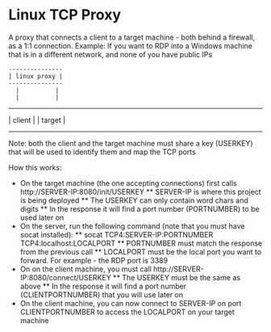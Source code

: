 # Linux TCP Proxy

A proxy that connects a client to a target machine - both behind a firewall, as a 1:1 connection.
Example: If you want to RDP into a Windows machine that is in a different network, and none of you have public IPs

    ---------------
    | linux proxy |
    ---------------
      |          |
      |          |
----------    ----------
| client |    | target |
----------    ----------

Note: both the client and the target machine must share a key (USERKEY) that will be used to identify them and map the TCP ports 

How this works:
* On the target machine (the one accepting connections) first calls http://SERVER-IP:8080/init/USERKEY
** SERVER-IP is where this project is being deployed
** The USERKEY can only contain word chars and digits
** In the response it will find a port number (PORTNUMBER) to be used later on
* On the server, run the following command (note that you must have socat installed):
** socat TCP4:SERVER-IP:PORTNUMBER TCP4:localhost:LOCALPORT
** PORTNUMBER must match the response from the previous call
** LOCALPORT must be the local port you want to forward. For example - the RDP port is 3389
* On on the client machine, you must call http://SERVER-IP:8080/connect/USERKEY
** The USERKEY must be the same as above
** In the response it will find a port number (CLIENTPORTNUMBER) that you will use later on
* On the client machine, you can now connect to SERVER-IP on port CLIENTPORTNUMBER to access the LOCALPORT on your target machine
